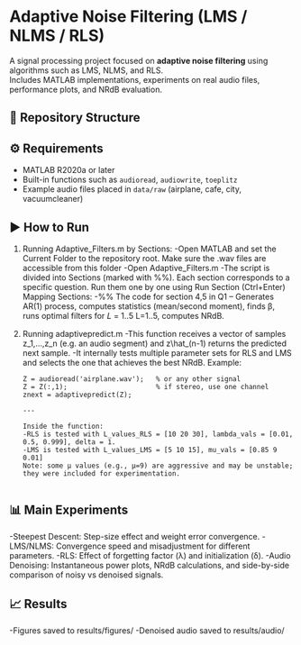 # Adaptive Noise Filtering (LMS / NLMS / RLS)

A signal processing project focused on **adaptive noise filtering** using algorithms such as LMS, NLMS, and RLS.  
Includes MATLAB implementations, experiments on real audio files, performance plots, and NRdB evaluation.

## 📂 Repository Structure


## ⚙️ Requirements
- MATLAB R2020a or later  
- Built-in functions such as `audioread`, `audiowrite`, `toeplitz`  
- Example audio files placed in `data/raw` (airplane, cafe, city, vacuumcleaner)

## ▶️ How to Run
1) Running Adaptive_Filters.m by Sections:
   -Open MATLAB and set the Current Folder to the repository root. Make sure the .wav files are accessible from this folder
   -Open Adaptive_Filters.m
   -The script is divided into Sections (marked with %%). Each section corresponds to a specific question. Run them one by one using Run Section (Ctrl+Enter)
Mapping Sections:
-%% The code for section 4,5 in Q1 – Generates AR(1) process, computes statistics (mean/second moment), finds β, runs optimal filters for 
𝐿
=
1..5
L=1..5, computes NRdB.
2) Running adaptivepredict.m
   -This function receives a vector of samples z_1,...,z_n (e.g. an audio segment) and z\hat_(n-1) returns the predicted next sample.
   -It internally tests multiple parameter sets for RLS and LMS and selects the one that achieves the best NRdB.
   Example:

   ```
   Z = audioread('airplane.wav');   % or any other signal
   Z = Z(:,1);                      % if stereo, use one channel
   znext = adaptivepredict(Z);

   ---

   Inside the function:
   -RLS is tested with L_values_RLS = [10 20 30], lambda_vals = [0.01, 0.5, 0.999], delta = 1.
   -LMS is tested with L_values_LMS = [5 10 15], mu_vals = [0.85 9 0.01]
   Note: some μ values (e.g., μ=9) are aggressive and may be unstable; they were included for experimentation.


## 📊 Main Experiments

-Steepest Descent: Step-size effect and weight error convergence.
-LMS/NLMS: Convergence speed and misadjustment for different parameters.
-RLS: Effect of forgetting factor (λ) and initialization (δ).
-Audio Denoising: Instantaneous power plots, NRdB calculations, and side-by-side comparison of noisy vs denoised signals.

## 📈 Results
-Figures saved to results/figures/
-Denoised audio saved to results/audio/
   


